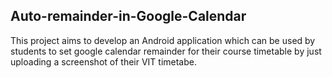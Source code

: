 ## Auto-remainder-in-Google-Calendar

This  project aims to develop an Android application which can be used by students to set google calendar remainder for their course timetable by just uploading a screenshot of their VIT timetabe.


